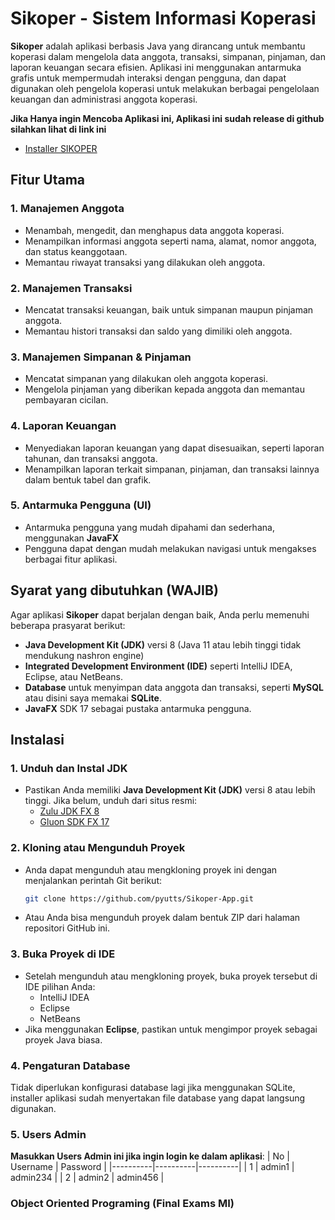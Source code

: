 # Sikoper - Sistem Informasi Koperasi

**Sikoper** adalah aplikasi berbasis Java yang dirancang untuk membantu koperasi dalam mengelola data anggota, transaksi, simpanan, pinjaman, dan laporan keuangan secara efisien. Aplikasi ini menggunakan antarmuka grafis untuk mempermudah interaksi dengan pengguna, dan dapat digunakan oleh pengelola koperasi untuk melakukan berbagai pengelolaan keuangan dan administrasi anggota koperasi.

**Jika Hanya ingin Mencoba Aplikasi ini, Aplikasi ini sudah release di github silahkan lihat di link ini**
- [Installer SIKOPER](https://github.com/pyutts/Sikoper-App/releases/tag/v1.0.1)

## Fitur Utama

### 1. **Manajemen Anggota**
   - Menambah, mengedit, dan menghapus data anggota koperasi.
   - Menampilkan informasi anggota seperti nama, alamat, nomor anggota, dan status keanggotaan.
   - Memantau riwayat transaksi yang dilakukan oleh anggota.

### 2. **Manajemen Transaksi**
   - Mencatat transaksi keuangan, baik untuk simpanan maupun pinjaman anggota.
   - Memantau histori transaksi dan saldo yang dimiliki oleh anggota.

### 3. **Manajemen Simpanan & Pinjaman**
   - Mencatat simpanan yang dilakukan oleh anggota koperasi.
   - Mengelola pinjaman yang diberikan kepada anggota dan memantau pembayaran cicilan.

### 4. **Laporan Keuangan**
   - Menyediakan laporan keuangan yang dapat disesuaikan, seperti laporan tahunan, dan transaksi anggota.
   - Menampilkan laporan terkait simpanan, pinjaman, dan transaksi lainnya dalam bentuk tabel dan grafik.

### 5. **Antarmuka Pengguna (UI)**
   - Antarmuka pengguna yang mudah dipahami dan sederhana, menggunakan **JavaFX** 
   - Pengguna dapat dengan mudah melakukan navigasi untuk mengakses berbagai fitur aplikasi.

## Syarat yang dibutuhkan (WAJIB)

Agar aplikasi **Sikoper** dapat berjalan dengan baik, Anda perlu memenuhi beberapa prasyarat berikut:

- **Java Development Kit (JDK)** versi 8 (Java 11 atau lebih tinggi tidak mendukung nashron engine)
- **Integrated Development Environment (IDE)** seperti IntelliJ IDEA, Eclipse, atau NetBeans.
- **Database** untuk menyimpan data anggota dan transaksi, seperti **MySQL** atau disini saya memakai **SQLite**.
- **JavaFX** SDK 17 sebagai pustaka antarmuka pengguna.

## Instalasi

### 1. **Unduh dan Instal JDK**
   - Pastikan Anda memiliki **Java Development Kit (JDK)** versi 8 atau lebih tinggi. Jika belum, unduh dari situs resmi:
     - [Zulu JDK FX 8](https://www.azul.com/core-post-download/?endpoint=zulu&uuid=46a772a0-10e1-433c-8678-c1869ed3deb2)
     - [Gluon SDK FX 17](https://download2.gluonhq.com/openjfx/17.0.13/openjfx-17.0.13_windows-x64_bin-sdk.zip)

### 2. **Kloning atau Mengunduh Proyek**
   - Anda dapat mengunduh atau mengkloning proyek ini dengan menjalankan perintah Git berikut:
     ```bash
     git clone https://github.com/pyutts/Sikoper-App.git
     ```
   - Atau Anda bisa mengunduh proyek dalam bentuk ZIP dari halaman repositori GitHub ini.

### 3. **Buka Proyek di IDE**
   - Setelah mengunduh atau mengkloning proyek, buka proyek tersebut di IDE pilihan Anda:
     - IntelliJ IDEA
     - Eclipse
     - NetBeans
   - Jika menggunakan **Eclipse**, pastikan untuk mengimpor proyek sebagai proyek Java biasa.

### 4. **Pengaturan Database**
   Tidak diperlukan konfigurasi database lagi jika menggunakan SQLite, installer aplikasi sudah menyertakan file database yang dapat langsung digunakan.

### 5. **Users Admin**
   **Masukkan Users Admin ini jika ingin login ke dalam aplikasi**:
   | No | Username | Password |
   |----------|----------|----------|
   | 1 | admin1 | admin234 |
   | 2 | admin2 | admin456 |


### Object Oriented Programing (Final Exams MI)
 
